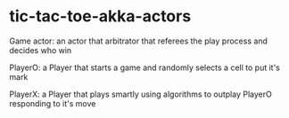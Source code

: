 # tic-tac-toe-akka-actors

Game actor: an actor that arbitrator that referees the play process and decides who win

PlayerO: a Player that starts a game and randomly selects a cell to put it's mark

PlayerX: a Player that plays smartly using algorithms to outplay PlayerO responding to it's move
